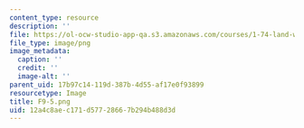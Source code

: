 ```yaml
---
content_type: resource
description: ''
file: https://ol-ocw-studio-app-qa.s3.amazonaws.com/courses/1-74-land-water-food-and-climate-fall-2020/12a4c8aec171d57728667b294b488d3d_F9-5.png
file_type: image/png
image_metadata:
  caption: ''
  credit: ''
  image-alt: ''
parent_uid: 17b97c14-119d-387b-4d55-af17e0f93899
resourcetype: Image
title: F9-5.png
uid: 12a4c8ae-c171-d577-2866-7b294b488d3d
---
```

